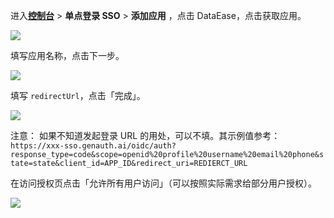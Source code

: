 <IntegrationDetailCard :title="`在 ${$localeConfig.brandName} 中创建应用`">

进入[**控制台**](https://console.genauth.ai) > **单点登录 SSO** > **添加应用** ，点击 DataEase，点击获取应用。

![](~@imagesZhCn/integration/dataease/1-1.png)

填写应用名称，点击下一步。

![](~@imagesZhCn/integration/dataease/1-2.png)

填写 `redirectUrl`，点击「完成」。

![](~@imagesZhCn/integration/dataease/1-3.png)

注意： 如果不知道发起登录 URL 的用处，可以不填。其示例值参考： `https://xxx-sso.genauth.ai/oidc/auth?response_type=code&scope=openid%20profile%20username%20email%20phone&state=state&client_id=APP_ID&redirect_uri=REDIERCT_URL`

在访问授权页点击「允许所有用户访问」（可以按照实际需求给部分用户授权）。

![](~@imagesZhCn/integration/dataease/1-4.png)

</IntegrationDetailCard>
